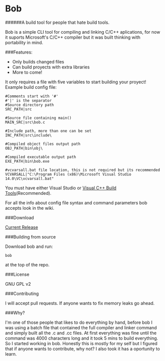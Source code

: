 # Bob
######A build tool for people that hate build tools.

Bob is a simple CLI tool for compiling and linking C/C++ aplications, for now it suports Microsoft's C/C++ compiler but it was built thinking with portability in mind.

###Features:
  - Only builds changed files
  - Can build proyects with extra libraries
  - More to come!
  
It only requires a file with five variables to start building your proyect!
Example build config file:
```
#Comments start with '#'
#'|' is the separator
#Source directory path
SRC_PATH|src

#Source file containing main()
MAIN_SRC|src\bob.c

#Include path, more than one can be set
INC_PATH|src\include\

#Compiled object files output path
OBJ_PATH|bin\obj\

#Compiled executable output path
EXE_PATH|bin\bob.exe

#vcvarsall.bat file location, this is not required but its recommended
VCVARSALL|"C:\Program Files (x86)\Microsoft Visual Studio 14.0\VC\vcvarsall.bat"
```
You must have either Visual Studio or [Visual C++ Build Tools](https://blogs.msdn.microsoft.com/vcblog/2016/03/31/announcing-the-official-release-of-the-visual-c-build-tools-2015/)(Recommended).

For all the info about config file syntax and command parameters bob accepts look in the wiki.

  
###Download

[Current Release](https://github.com/Darthkpo/bob/releases/latest)

###Building from source

Download bob and run:
```
bob
```
at the top of the repo.

###License

GNU GPL v2

###Contributing

I will accept pull requests.
If anyone wants to fix memory leaks go ahead.

###Why?

I'm one of those people that likes to do everything by hand, before bob I was using a batch file that contained the full compiler and linker command and simply built all the .c and .cc files. At first everything was fine until the command was 4000 characters long and it took 5 mins to build everything. So I started working in bob.
Honestly this is mostly for my self but I figured that if anyone wants to contribute, why not? I also took it has a oportunity to learn.

